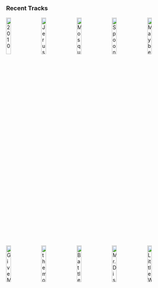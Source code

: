 ### Recent Tracks
[<img src='https://lastfm.freetls.fastly.net/i/u/300x300/89decf6b81dd8a3a6f1ca825763ae7a3.png' width='16%' height='16%' alt='2010'>](https://www.last.fm/music/the%2bkeystones/_/2010)&nbsp;&nbsp;&nbsp;&nbsp;[<img src='https://lastfm.freetls.fastly.net/i/u/300x300/ecad9e26332eee688ed756dad9d4de82.png' width='16%' height='16%' alt='Jerusalem, New York, Berlin'>](https://www.last.fm/music/vampire%2bweekend/_/jerusalem%252c%2bnew%2byork%252c%2bberlin)&nbsp;&nbsp;&nbsp;&nbsp;[<img src='https://lastfm.freetls.fastly.net/i/u/300x300/0cd981caa460d366295d1903b0a6b236.png' width='16%' height='16%' alt='Mosquito on the Wall'>](https://www.last.fm/music/the%2bwombats/_/mosquito%2bon%2bthe%2bwall)&nbsp;&nbsp;&nbsp;&nbsp;[<img src='https://lastfm.freetls.fastly.net/i/u/300x300/c61e7d8865668c8d9a4b28892baba425.png' width='16%' height='16%' alt='Spoonful'>](https://www.last.fm/music/grizfolk/_/spoonful)&nbsp;&nbsp;&nbsp;&nbsp;[<img src='https://lastfm.freetls.fastly.net/i/u/300x300/5731e2bb603528f8268b09f6e30781a3.png' width='16%' height='16%' alt='Maybe Youre the Reason'>](https://www.last.fm/music/the%2bjapanese%2bhouse/_/maybe%2byou%2527re%2bthe%2breason)&nbsp;&nbsp;&nbsp;&nbsp;<br>[<img src='https://lastfm.freetls.fastly.net/i/u/300x300/f35d777778c2591536a7e90eb6824f1d.png' width='16%' height='16%' alt='Give Me Something'>](https://www.last.fm/music/the%2bman%2bwho/_/give%2bme%2bsomething)&nbsp;&nbsp;&nbsp;&nbsp;[<img src='https://lastfm.freetls.fastly.net/i/u/300x300/194403f080b7a1be2a1479478d0927e4.png' width='16%' height='16%' alt='the movies'>](https://www.last.fm/music/nightly/_/the%2bmovies)&nbsp;&nbsp;&nbsp;&nbsp;[<img src='https://lastfm.freetls.fastly.net/i/u/300x300/e576f22711923856c8a7483a1594eda1.png' width='16%' height='16%' alt='Battle of the Heroes'>](https://www.last.fm/music/john%2bwilliams/_/battle%2bof%2bthe%2bheroes)&nbsp;&nbsp;&nbsp;&nbsp;[<img src='https://lastfm.freetls.fastly.net/i/u/300x300/0f4acacce00b437ec37045cb97d80d47.png' width='16%' height='16%' alt='Mr. Disney'>](https://www.last.fm/music/thomas%2bnewman/_/mr.%2bdisney)&nbsp;&nbsp;&nbsp;&nbsp;[<img src='https://lastfm.freetls.fastly.net/i/u/300x300/84b150a9d1fdff62ea3daaf2183b892e.png' width='16%' height='16%' alt='Little Women'>](https://www.last.fm/music/alexandre%2bdesplat/_/little%2bwomen)&nbsp;&nbsp;&nbsp;&nbsp;<br>